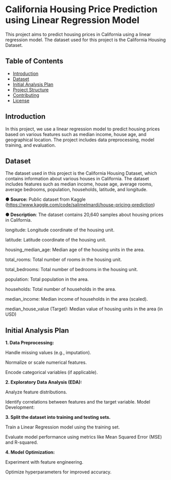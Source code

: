# California Housing Price Prediction using Linear Regression Model

This project aims to predict housing prices in California using a linear regression model. The dataset used for this project is the California Housing Dataset.

## Table of Contents

- [Introduction](#introduction)
- [Dataset](#dataset)
- [Initial Analysis Plan](#Initial-Analysis-Plan)
- [Project Structure](#project-structure)
- [Contributing](#contributing)
- [License](#license)

## Introduction

In this project, we use a linear regression model to predict housing prices based on various features such as median income, house age, and geographical location. The project includes data preprocessing, model training, and evaluation.

## Dataset

The dataset used in this project is the California Housing Dataset, which contains information about various houses in California. The dataset includes features such as median income, house age, average rooms, average bedrooms, population, households, latitude, and longitude.

**●	Source:** Public dataset from Kaggle (https://www.kaggle.com/code/salimelmardi/house-pricing-prediction)

**●	Description**: The dataset contains 20,640 samples about housing prices in California.

longitude: Longitude coordinate of the housing unit.

latitude: Latitude coordinate of the housing unit.

housing_median_age: Median age of the housing units in the area.

total_rooms: Total number of rooms in the housing unit.

total_bedrooms: Total number of bedrooms in the housing unit.

population: Total population in the area.

households: Total number of households in the area.

median_income: Median income of households in the area (scaled).

median_house_value (Target): Median value of housing units in the area (in USD)

## Initial Analysis Plan
**1. Data Preprocessing:**

Handle missing values (e.g., imputation).

Normalize or scale numerical features.

Encode categorical variables (if applicable).

**2. Exploratory Data Analysis (EDA):**

Analyze feature distributions.

Identify correlations between features and the target variable.
Model Development:

**3. Split the dataset into training and testing sets.**

Train a Linear Regression model using the training set.

Evaluate model performance using metrics like Mean Squared Error (MSE) and R-squared.

**4. Model Optimization:**

Experiment with feature engineering.

Optimize hyperparameters for improved accuracy.
